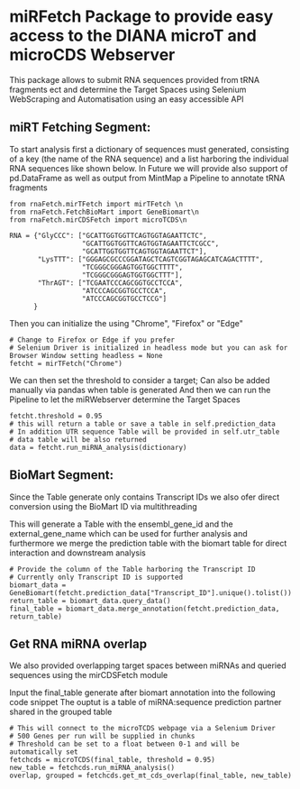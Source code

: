 <h1> miRFetch Package to provide easy access to the DIANA microT and microCDS Webserver </h1>
<p> This package allows to submit RNA sequences provided from tRNA fragments ect and determine the Target Spaces using Selenium WebScraping and
Automatisation using an easy accessible API</p>


<h2> miRT Fetching Segment: </h2>

<p> To start analysis first a dictionary of sequences must generated, consisting of a key (the name of the RNA sequence) and a list harboring the individual RNA
sequences like shown below. In Future we will provide also support of pd.DataFrame as well as output from MintMap a Pipeline to annotate 
tRNA fragments</p>


```
from rnaFetch.mirTFetch import mirTFetch \n
from rnaFetch.FetchBioMart import GeneBiomart\n
from rnaFetch.mirCDSFetch import microTCDS\n

RNA = {"GlyCCC": ["GCATTGGTGGTTCAGTGGTAGAATTCTC", 
                  "GCATTGGTGGTTCAGTGGTAGAATTCTCGCC", 
                  "GCATTGGTGGTTCAGTGGTAGAATTCT"],
       "LysTTT": ["GGGAGCGCCCGGATAGCTCAGTCGGTAGAGCATCAGACTTTT",
                  "TCGGGCGGGAGTGGTGGCTTTT",
                  "TCGGGCGGGAGTGGTGGCTTT"],
       "ThrAGT": ["TCGAATCCCAGCGGTGCCTCCA",
                  "ATCCCAGCGGTGCCTCCA",
                  "ATCCCAGCGGTGCCTCCG"]
      }
```

<p> Then you can initialize the using "Chrome", "Firefox" or "Edge" </p>

```
# Change to Firefox or Edge if you prefer
# Selenium Driver is initialized in headless mode but you can ask for Browser Window setting headless = None
fetcht = mirTFetch("Chrome")
```

<p> We can then set the threshold to consider a target; Can also be added manually via pandas when table is generated
And then we can run the Pipeline to let the miRWebserver determine the Target Spaces </p>

```
fetcht.threshold = 0.95
# this will return a table or save a table in self.prediction_data
# In addition UTR sequence Table will be provided in self.utr_table
# data table will be also returned
data = fetcht.run_miRNA_analysis(dictionary)
```

<h2> BioMart Segment: </h2>
<p> Since the Table generate only contains Transcript IDs we also ofer direct conversion using the BioMart ID via multithreading
</p>
<p> This will generate a Table with the ensembl_gene_id and the external_gene_name which can be used for further analysis and furthermore we merge the 
prediction table with the biomart table for direct interaction and downstream analysis </p>

```
# Provide the column of the Table harboring the Transcript ID
# Currently only Transcript ID is supported
biomart_data = GeneBiomart(fetcht.prediction_data["Transcript_ID"].unique().tolist())
return_table = biomart_data.query_data()
final_table = biomart_data.merge_annotation(fetcht.prediction_data, return_table)

```

<h2> Get RNA miRNA overlap </h2>

<p> We also provided overlapping target spaces between miRNAs and queried sequences using the mirCDSFetch module </p>
<p> Input the final_table generate after biomart annotation into the following code snippet
The ouptut is a table of miRNA:sequence prediction partner shared in the grouped table
</p>

```
# This will connect to the microTCDS webpage via a Selenium Driver
# 500 Genes per run will be supplied in chunks
# Threshold can be set to a float between 0-1 and will be automatically set 
fetchcds = microTCDS(final_table, threshold = 0.95)
new_table = fetchcds.run_miRNA_analysis()
overlap, grouped = fetchcds.get_mt_cds_overlap(final_table, new_table)
```





